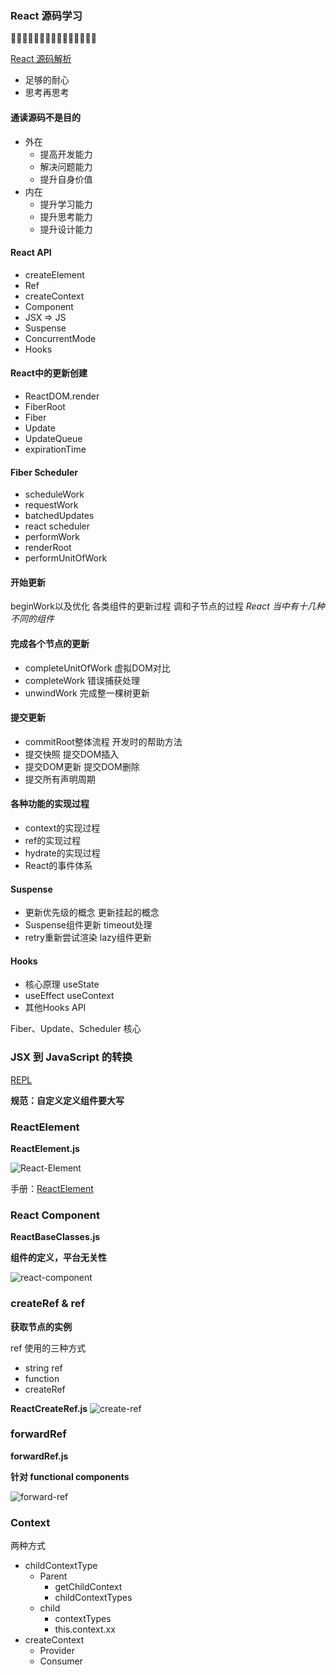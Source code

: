 ### React 源码学习

🍻🍻🍻🍻🍻🍻🍻🍻🍻🍻🍻🍻🍻🍻🍻

[React 源码解析](https://react.jokcy.me/)
* 足够的耐心
* 思考再思考

#### 通读源码不是目的
* 外在
  * 提高开发能力
  * 解决问题能力
  * 提升自身价值
* 内在
  * 提升学习能力
  * 提升思考能力
  * 提升设计能力

#### React API 
* createElement
* Ref
* createContext
* Component
* JSX => JS
* Suspense
* ConcurrentMode
* Hooks

#### React中的更新创建
* ReactDOM.render
* FiberRoot
* Fiber
* Update
* UpdateQueue
* expirationTime

#### Fiber Scheduler
* scheduleWork
* requestWork
* batchedUpdates
* react scheduler
* performWork
* renderRoot
* performUnitOfWork

#### 开始更新
beginWork以及优化
各类组件的更新过程
调和子节点的过程
*React 当中有十几种不同的组件*

#### 完成各个节点的更新
* completeUnitOfWork 虚拟DOM对比
* completeWork 错误捕获处理
* unwindWork 完成整一棵树更新

#### 提交更新
* commitRoot整体流程   开发时的帮助方法
* 提交快照             提交DOM插入
* 提交DOM更新          提交DOM删除
* 提交所有声明周期

#### 各种功能的实现过程
* context的实现过程
* ref的实现过程
* hydrate的实现过程
* React的事件体系

#### Suspense
* 更新优先级的概念      更新挂起的概念
* Suspense组件更新     timeout处理
* retry重新尝试渲染    lazy组件更新

#### Hooks
* 核心原理        useState
* useEffect      useContext
* 其他Hooks API

Fiber、Update、Scheduler 核心

### JSX 到 JavaScript 的转换

[REPL](https://babeljs.io/repl)

**规范：自定义定义组件要大写**

### ReactElement

**ReactElement.js**

![React-Element](./images/react-element.png)

手册：[ReactElement](https://react.jokcy.me/book/api/react-element.html)

### React Component

**ReactBaseClasses.js**

**组件的定义，平台无关性**

![react-component](./images/react-component.png)

### createRef & ref

**获取节点的实例**

ref 使用的三种方式
* string ref
* function
* createRef

**ReactCreateRef.js**
![create-ref](./images/create-ref.png)

### forwardRef
**forwardRef.js**

**针对 functional components**

![forward-ref](./images/forward-ref.png)

### Context
两种方式
* childContextType
  * Parent
    * getChildContext
    * childContextTypes
  * child 
    * contextTypes
    * this.context.xx
* createContext
  * Provider
  * Consumer

